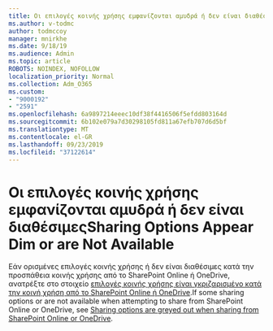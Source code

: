 ```yaml
---
title: Οι επιλογές κοινής χρήσης εμφανίζονται αμυδρά ή δεν είναι διαθέσιμες
ms.author: v-todmc
author: todmccoy
manager: mnirkhe
ms.date: 9/18/19
ms.audience: Admin
ms.topic: article
ROBOTS: NOINDEX, NOFOLLOW
localization_priority: Normal
ms.collection: Adm_O365
ms.custom:
- "9000192"
- "2591"
ms.openlocfilehash: 6a9897214eeec10df38f4416506f5efdd803164d
ms.sourcegitcommit: 6b102e079a7d30298105fd811a67efb707d6d5bf
ms.translationtype: MT
ms.contentlocale: el-GR
ms.lasthandoff: 09/23/2019
ms.locfileid: "37122614"
---
```

# <a name="sharing-options-appear-dim-or-are-not-available"></a><span data-ttu-id="101f1-102">Οι επιλογές κοινής χρήσης εμφανίζονται αμυδρά ή δεν είναι διαθέσιμες</span><span class="sxs-lookup"><span data-stu-id="101f1-102">Sharing Options Appear Dim or are Not Available</span></span>

<span data-ttu-id="101f1-103">Εάν ορισμένες επιλογές κοινής χρήσης ή δεν είναι διαθέσιμες κατά την προσπάθεια κοινής χρήσης από το SharePoint Online ή OneDrive, ανατρέξτε στο στοιχείο [επιλογές κοινής χρήσης είναι γκριζαρισμένο κατά την κοινή χρήση από το SharePoint Online ή OneDrive](https://docs.microsoft.com/sharepoint/support/administration/sharing-options-grayed-out-when-sharing-from-sharepoint-online-or-onedrive).</span><span class="sxs-lookup"><span data-stu-id="101f1-103">If some sharing options or are not available when attempting to share from SharePoint Online or OneDrive, see [Sharing options are greyed out when sharing from SharePoint Online or OneDrive](https://docs.microsoft.com/sharepoint/support/administration/sharing-options-grayed-out-when-sharing-from-sharepoint-online-or-onedrive).</span></span>